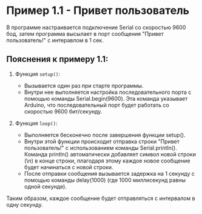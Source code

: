 # Пример 1.1 - Привет пользователь

В программе настраивается подключение Serial со скоростью 9600 бод, затем программа высылает в порт сообщения "Привет пользователь!" с интеравлом в 1 сек.

## Пояснения к примеру 1.1:

1. Функция `setup()`:
   - Вызывается один раз при старте программы.
   - Внутри нее выполняется настройка последовательного порта с помощью команды Serial.begin(9600). Эта команда указывает Arduino, что последовательный порт будет работать со скоростью 9600 бит/секунду.

2. Функция `loop()`:
   - Выполняется бесконечно после завершения функции setup().
   - Внутри этой функции происходит отправка строки "Привет пользователь!" с использованием команды Serial.println(). Команда println() автоматически добавляет символ новой строки (\n) в конце строки, плагодаря этому каждое новое сообщение будет начинаться с новой строки.
   - После отправки сообщения вызывается задержка на 1 секунду с помощью команды delay(1000) (где 1000 миллисекунд равны одной секунде).

Таким образом, каждое сообщение будет отправляться с интервалом в одну секунду.
